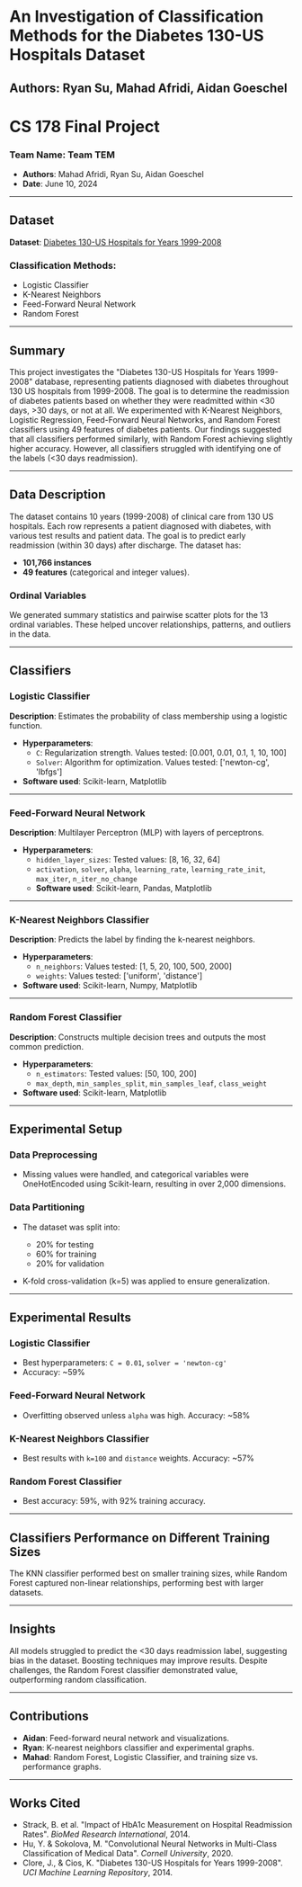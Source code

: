 # An Investigation of Classification Methods for the Diabetes 130-US Hospitals Dataset
## Authors: Ryan Su, Mahad Afridi, Aidan Goeschel

# CS 178 Final Project

### Team Name: Team TEM
- **Authors**: Mahad Afridi, Ryan Su, Aidan Goeschel
- **Date**: June 10, 2024

---

## Dataset
**Dataset**: [Diabetes 130-US Hospitals for Years 1999-2008](https://archive.ics.uci.edu/ml/datasets/diabetes+130-us+hospitals+for+years+1999-2008)

### Classification Methods:
- Logistic Classifier
- K-Nearest Neighbors
- Feed-Forward Neural Network
- Random Forest

---

## Summary

This project investigates the "Diabetes 130-US Hospitals for Years 1999-2008" database, representing patients diagnosed with diabetes throughout 130 US hospitals from 1999-2008. The goal is to determine the readmission of diabetes patients based on whether they were readmitted within <30 days, >30 days, or not at all. We experimented with K-Nearest Neighbors, Logistic Regression, Feed-Forward Neural Networks, and Random Forest classifiers using 49 features of diabetes patients. Our findings suggested that all classifiers performed similarly, with Random Forest achieving slightly higher accuracy. However, all classifiers struggled with identifying one of the labels (<30 days readmission).

---

## Data Description

The dataset contains 10 years (1999-2008) of clinical care from 130 US hospitals. Each row represents a patient diagnosed with diabetes, with various test results and patient data. The goal is to predict early readmission (within 30 days) after discharge. The dataset has:
- **101,766 instances** 
- **49 features** (categorical and integer values).

### Ordinal Variables
We generated summary statistics and pairwise scatter plots for the 13 ordinal variables. These helped uncover relationships, patterns, and outliers in the data.

---

## Classifiers

### Logistic Classifier
**Description**: Estimates the probability of class membership using a logistic function.
- **Hyperparameters**:
  - `C`: Regularization strength. Values tested: [0.001, 0.01, 0.1, 1, 10, 100]
  - `Solver`: Algorithm for optimization. Values tested: ['newton-cg', 'lbfgs']
- **Software used**: Scikit-learn, Matplotlib

---

### Feed-Forward Neural Network
**Description**: Multilayer Perceptron (MLP) with layers of perceptrons.
- **Hyperparameters**:
  - `hidden_layer_sizes`: Tested values: [8, 16, 32, 64]
  - `activation`, `solver`, `alpha`, `learning_rate`, `learning_rate_init`, `max_iter`, `n_iter_no_change`
  - **Software used**: Scikit-learn, Pandas, Matplotlib

---

### K-Nearest Neighbors Classifier
**Description**: Predicts the label by finding the k-nearest neighbors.
- **Hyperparameters**:
  - `n_neighbors`: Values tested: [1, 5, 20, 100, 500, 2000]
  - `weights`: Values tested: ['uniform', 'distance']
- **Software used**: Scikit-learn, Numpy, Matplotlib

---

### Random Forest Classifier
**Description**: Constructs multiple decision trees and outputs the most common prediction.
- **Hyperparameters**:
  - `n_estimators`: Tested values: [50, 100, 200]
  - `max_depth`, `min_samples_split`, `min_samples_leaf`, `class_weight`
- **Software used**: Scikit-learn, Matplotlib

---

## Experimental Setup

### Data Preprocessing
- Missing values were handled, and categorical variables were OneHotEncoded using Scikit-learn, resulting in over 2,000 dimensions.
  
### Data Partitioning
- The dataset was split into:
  - 20% for testing
  - 60% for training
  - 20% for validation
  
- K-fold cross-validation (k=5) was applied to ensure generalization.

---

## Experimental Results

### Logistic Classifier
- Best hyperparameters: `C = 0.01`, `solver = 'newton-cg'`
- Accuracy: ~59%

### Feed-Forward Neural Network
- Overfitting observed unless `alpha` was high. Accuracy: ~58%

### K-Nearest Neighbors Classifier
- Best results with `k=100` and `distance` weights. Accuracy: ~57%

### Random Forest Classifier
- Best accuracy: 59%, with 92% training accuracy.

---

## Classifiers Performance on Different Training Sizes

The KNN classifier performed best on smaller training sizes, while Random Forest captured non-linear relationships, performing best with larger datasets.

---

## Insights

All models struggled to predict the <30 days readmission label, suggesting bias in the dataset. Boosting techniques may improve results. Despite challenges, the Random Forest classifier demonstrated value, outperforming random classification.

---

## Contributions
- **Aidan**: Feed-forward neural network and visualizations.
- **Ryan**: K-nearest neighbors classifier and experimental graphs.
- **Mahad**: Random Forest, Logistic Classifier, and training size vs. performance graphs.

---

## Works Cited
- Strack, B. et al. "Impact of HbA1c Measurement on Hospital Readmission Rates". *BioMed Research International*, 2014.
- Hu, Y. & Sokolova, M. "Convolutional Neural Networks in Multi-Class Classification of Medical Data". *Cornell University*, 2020.
- Clore, J., & Cios, K. "Diabetes 130-US Hospitals for Years 1999-2008". *UCI Machine Learning Repository*, 2014.
